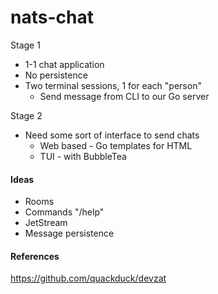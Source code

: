 # nats-chat

Stage 1

- 1-1 chat application
- No persistence
- Two terminal sessions, 1 for each "person"
  - Send message from CLI to our Go server

Stage 2

- Need some sort of interface to send chats
  - Web based - Go templates for HTML
  - TUI - with BubbleTea

#### Ideas

- Rooms
- Commands "/help"
- JetStream
- Message persistence

#### References

https://github.com/quackduck/devzat
